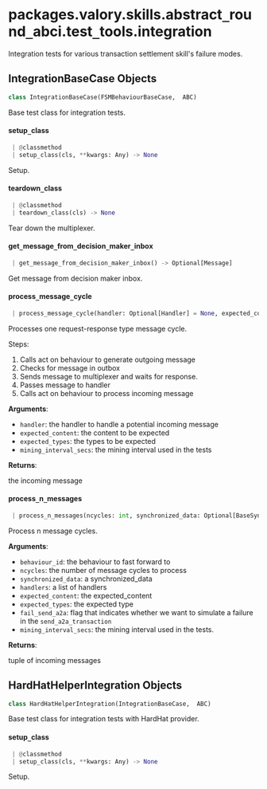 <a name="packages.valory.skills.abstract_round_abci.test_tools.integration"></a>
# packages.valory.skills.abstract`_`round`_`abci.test`_`tools.integration

Integration tests for various transaction settlement skill's failure modes.

<a name="packages.valory.skills.abstract_round_abci.test_tools.integration.IntegrationBaseCase"></a>
## IntegrationBaseCase Objects

```python
class IntegrationBaseCase(FSMBehaviourBaseCase,  ABC)
```

Base test class for integration tests.

<a name="packages.valory.skills.abstract_round_abci.test_tools.integration.IntegrationBaseCase.setup_class"></a>
#### setup`_`class

```python
 | @classmethod
 | setup_class(cls, **kwargs: Any) -> None
```

Setup.

<a name="packages.valory.skills.abstract_round_abci.test_tools.integration.IntegrationBaseCase.teardown_class"></a>
#### teardown`_`class

```python
 | @classmethod
 | teardown_class(cls) -> None
```

Tear down the multiplexer.

<a name="packages.valory.skills.abstract_round_abci.test_tools.integration.IntegrationBaseCase.get_message_from_decision_maker_inbox"></a>
#### get`_`message`_`from`_`decision`_`maker`_`inbox

```python
 | get_message_from_decision_maker_inbox() -> Optional[Message]
```

Get message from decision maker inbox.

<a name="packages.valory.skills.abstract_round_abci.test_tools.integration.IntegrationBaseCase.process_message_cycle"></a>
#### process`_`message`_`cycle

```python
 | process_message_cycle(handler: Optional[Handler] = None, expected_content: Optional[Dict] = None, expected_types: Optional[Dict] = None, mining_interval_secs: float = 0) -> Optional[Message]
```

Processes one request-response type message cycle.

Steps:
1. Calls act on behaviour to generate outgoing message
2. Checks for message in outbox
3. Sends message to multiplexer and waits for response.
4. Passes message to handler
5. Calls act on behaviour to process incoming message

**Arguments**:

- `handler`: the handler to handle a potential incoming message
- `expected_content`: the content to be expected
- `expected_types`: the types to be expected
- `mining_interval_secs`: the mining interval used in the tests

**Returns**:

the incoming message

<a name="packages.valory.skills.abstract_round_abci.test_tools.integration.IntegrationBaseCase.process_n_messages"></a>
#### process`_`n`_`messages

```python
 | process_n_messages(ncycles: int, synchronized_data: Optional[BaseSynchronizedData] = None, behaviour_id: Optional[str] = None, handlers: Optional[HandlersType] = None, expected_content: Optional[ExpectedContentType] = None, expected_types: Optional[ExpectedTypesType] = None, fail_send_a2a: bool = False, mining_interval_secs: float = 0) -> Tuple[Optional[Message], ...]
```

Process n message cycles.

**Arguments**:

- `behaviour_id`: the behaviour to fast forward to
- `ncycles`: the number of message cycles to process
- `synchronized_data`: a synchronized_data
- `handlers`: a list of handlers
- `expected_content`: the expected_content
- `expected_types`: the expected type
- `fail_send_a2a`: flag that indicates whether we want to simulate a failure in the `send_a2a_transaction`
- `mining_interval_secs`: the mining interval used in the tests.

**Returns**:

tuple of incoming messages

<a name="packages.valory.skills.abstract_round_abci.test_tools.integration.HardHatHelperIntegration"></a>
## HardHatHelperIntegration Objects

```python
class HardHatHelperIntegration(IntegrationBaseCase,  ABC)
```

Base test class for integration tests with HardHat provider.

<a name="packages.valory.skills.abstract_round_abci.test_tools.integration.HardHatHelperIntegration.setup_class"></a>
#### setup`_`class

```python
 | @classmethod
 | setup_class(cls, **kwargs: Any) -> None
```

Setup.

